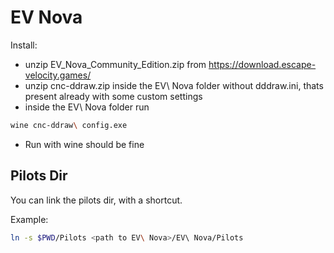 # EV Nova

Install:
- unzip EV_Nova_Community_Edition.zip from https://download.escape-velocity.games/
- unzip cnc-ddraw.zip inside the EV\ Nova folder without dddraw.ini, thats present already with some custom settings
- inside the EV\ Nova folder run 
```sh
wine cnc-ddraw\ config.exe
```
- Run with wine should be fine

## Pilots Dir

You can link the pilots dir, with a shortcut.

Example:

```sh
ln -s $PWD/Pilots <path to EV\ Nova>/EV\ Nova/Pilots
```
